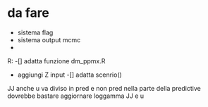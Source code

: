 # da fare

- sistema flag
- sistema output mcmc
- 

R: 
-[] adatta funzione dm_ppmx.R
  - aggiungi Z input
-[] adatta scenrio()

JJ anche u va diviso in pred e non pred
nella parte della predictive dovrebbe bastare aggiornare loggamma JJ e u
